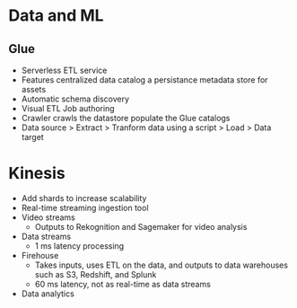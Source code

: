 # Data and ML

## Glue
* Serverless ETL service
* Features centralized data catalog a persistance metadata store for assets
* Automatic schema discovery
* Visual ETL Job authoring
* Crawler crawls the datastore populate the Glue catalogs
* Data source > Extract > Tranform data using a script > Load > Data target

# Kinesis
* Add shards to increase scalability
* Real-time streaming ingestion tool
* Video streams
  * Outputs to Rekognition and Sagemaker for video analysis
* Data streams
  * 1 ms latency processing
* Firehouse
  * Takes inputs, uses ETL on the data, and outputs to data warehouses such as S3, Redshift, and Splunk
  * 60 ms latency, not as real-time as data streams
* Data analytics
